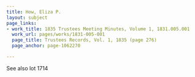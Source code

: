 ```yaml
---
title: How, Eliza P.
layout: subject
page_links:
- work_title: 1835 Trustees Meeting Minutes, Volume 1, 1831.005.001
  work_url: pages/works/1831-005-001
  page_title: Trustees Records, Vol. 1, 1835 (page 276)
  page_anchor: page-1062270

---
```

<p>See also lot 1714</p>